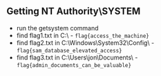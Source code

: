 ## Getting NT Authority\SYSTEM

* run the getsystem command
* find flag1.txt in C:\ - `flag{access_the_machine}`
* find flag2.txt in C:\Windows\System32\Config\ - `flag{sam_database_elevated_access}`
* find flag3.txt in C:\Users\jon\Documents\ - `flag{admin_documents_can_be_valuable}`
